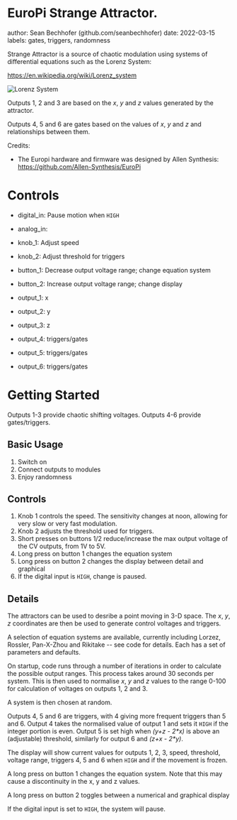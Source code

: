 # EuroPi Strange Attractor.

author: Sean Bechhofer (github.com/seanbechhofer)
date: 2022-03-15
labels: gates, triggers, randomness

Strange Attractor is a source of chaotic modulation using systems
of differential equations such as the Lorenz System:

https://en.wikipedia.org/wiki/Lorenz_system

![Lorenz System](https://upload.wikimedia.org/wikipedia/commons/1/13/A_Trajectory_Through_Phase_Space_in_a_Lorenz_Attractor.gif)

Outputs 1, 2 and 3 are based on the *x*, *y* and *z* values generated by the
attractor.

Outputs 4, 5 and 6 are gates based on the values of *x*, *y* and *z* and
relationships between them.

Credits:
- The Europi hardware and firmware was designed by Allen Synthesis: https://github.com/Allen-Synthesis/EuroPi

# Controls

- digital_in: Pause motion when `HIGH`
- analog_in:

- knob_1: Adjust speed
- knob_2: Adjust threshold for triggers

- button_1: Decrease output voltage range; change equation system
- button_2: Increase output voltage range; change display

- output_1: x
- output_2: y
- output_3: z
- output_4: triggers/gates
- output_5: triggers/gates
- output_6: triggers/gates

# Getting Started

Outputs 1-3 provide chaotic shifting voltages.
Outputs 4-6 provide gates/triggers.

## Basic Usage
1. Switch on
2. Connect outputs to modules
3. Enjoy randomness

## Controls
1. Knob 1 controls the speed. The sensitivity changes at noon,
allowing for very slow or very fast modulation.
2. Knob 2 adjusts the threshold used for triggers.
3. Short presses on buttons 1/2 reduce/increase the max output voltage of the CV outputs,
from 1V to 5V.
4. Long press on button 1 changes the equation system
5. Long press on button 2 changes the display between detail and graphical
6. If the digital input is `HIGH`, change is paused.

## Details

The attractors can be used to desribe a point moving in 3-D space. The
*x*, *y*, *z* coordinates are then be used to generate control
voltages and triggers.

A selection of equation systems are available, currently including
Lorzez, Rossler, Pan-X-Zhou and Rikitake -- see code for
details. Each has a set of parameters and defaults.

On startup, code runs through a number of iterations in order to
calculate the possible output ranges. This process takes
around 30 seconds per system. This is then used to normalise *x*, *y* and *z*
values to the range 0-100 for calculation of voltages on outputs 1, 2
and 3.

A system is then chosen at random.

Outputs 4, 5 and 6 are triggers, with 4 giving more frequent triggers
than 5 and 6. Output 4 takes the normalised value of output 1 and sets
it `HIGH` if the integer portion is even. Output 5 is set high when
*(y+z - 2\*x)* is above an (adjustable) threshold, similarly for
output 6 and *(z+x - 2\*y)*.

The display will show current values for outputs 1, 2, 3, speed,
threshold, voltage range, triggers 4, 5 and 6 when `HIGH` and if the
movement is frozen.

A long press on button 1 changes the equation system. Note that this
may cause a discontinuity in the x, y and z values.

A long press on button 2 toggles between a numerical and graphical
display

If the digital input is set to `HIGH`, the system will pause.

